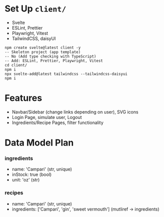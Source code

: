 # Set Up `client/`

- Svelte
- ESLint, Prettier
- Playwright, Vitest
- TailwindCSS, daisyUI

```
npm create svelte@latest client -y
-- Skeleton project (app template)
-- No (Add type checking with TypeScript)
-- Add: ESLint, Prettier, Playwright, Vitest
cd client/
npm i
npx svelte-add@latest tailwindcss --tailwindcss-daisyui
npm i
```

# Features

- Navbar/Sidebar (change links depending on user), SVG icons
- Login Page, simulate user, Logout
- Ingredients/Recipe Pages, filter functionality

# Data Model Plan

### ingredients
- name: 'Campari' (str, unique)
- inStock: true (bool)
- unit: 'oz' (str)

### recipes
- name: 'Campari' (str, unique)
- ingredients: ['Campari', 'gin', 'sweet vermouth'] (mutliref -> ingredients)